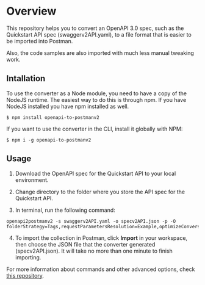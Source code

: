 
# Overview

This repository helps you to convert an OpenAPI 3.0 spec, such as the Quickstart API spec (swaggerv2API.yaml), to a file format that is easier to be imported into Postman. 

Also, the code samples are also imported with much less manual tweaking work.



## Intallation

To use the converter as a Node module, you need to have a copy of the NodeJS runtime. The easiest way to do this is through npm. If you have NodeJS installed you have npm installed as well.

```terminal
$ npm install openapi-to-postmanv2
```

If you want to use the converter in the CLI, install it globally with NPM:

```terminal
$ npm i -g openapi-to-postmanv2
```


## Usage 

1. Download the OpenAPI spec for the Quickstart API to your local environment. 

2. Change directory to the folder where you store the API spec for the Quickstart API. 

3. In terminal, run the following command:

```
openapi2postmanv2 -s swaggerv2API.yaml -o specv2API.json -p -O folderStrategy=Tags,requestParametersResolution=Example,optimizeConversion=false,stackLimit=100
```

4. To import the collection in Postman, click **Import** in your workspace, then choose the JSON file that the converter generated (specv2API.json). It will take no more than one minute to finish importing.

For more information about commands and other advanced options, check [this repository](https://github.com/postmanlabs/openapi-to-postman).




